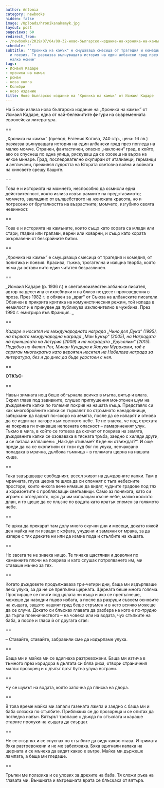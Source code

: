 ```yaml
---
author: Antonia
category: newbooks
hidden: false
image: /Uploads/hronikanakamyk.jpg
layout: post
pageviews: 60
redirect_from:
- /newbooks/2019/07/04/08-32-ново-българско-издание-на-хроника-на-камък-от-исмаил-кадаре
schedule: ''
subtitle: '"Хроника на камък" е смущаваща смесица от трагедия и комедия, от политика
  и поезия. Тя разказва вълнуващата история на един албански град през погледа на
  малко момче'
tags:
- Исмаил Кадаре
- хроника на камък
- роман
- нова книга
- Колибри
- ново издание
title: Ново българско издание на "Хроника на камък" от Исмаил Кадаре
---
```


На 5 юли излиза ново българско издание на „Хроника на камък” от Исмаил Кадаре, една от най-бележитите фигури на съвременната европейска литература.

\==

„Хроника на камък” (превод: Евгения Котова, 240 стр., цена: 16 лв.) разказва вълнуващата история на един албански град през погледа на малко момче. Странен, фантастичен, опасно „наклонен“ град, в който, ако се спуснеш по една улица, рискуваш да се озовеш на върха на някое минаре. Град, последователно окупиран от италианци, германци и англичани, преживял лудостта на Втората световна война и войната на синовете срещу бащите. 

\==

Това е и историята на момчето, неспособно да осмисли една действителност, която излиза извън рамките на представимото; момчето, завладяно от вълшебството на женската красота, но и потресено от бруталността на възрастните; момчето, изгубило своята невинност. 

\==

Това е и историята на камъните, които също като хората са млади или стари, гладки или грапави, верни или коварни, и също като хората окървавени от безкрайните битки. 

\==

„Хроника на камък“ е смущаваща смесица от трагедия и комедия, от политика и поезия. Красива, тъжна, трогателна и изящна творба, която няма да остави нито един читател безразличен.

\==

_Исмаил Кадаре (р. 1936 г.) е световноизвестен албански писател, автор на десетина стихосбирки и на близо петдесет произведения в проза. През 1982 г. е обявен за „враг“ от Съюза на албанските писатели. Обвинен в прикрита критика на комунистическия режим, той изпада в немилост и е принуден да публикува изключително в чужбина. През 1990 г. емигрира във Франция. _

\==

_Кадаре е носител на международната награда „Чино дел Дука“ (1995), на първата международна награда „Ман Букър“ (2005), на Наградата на принцесата на Астурия (2009) и на наградата „Ерусалим“ (2015). Подобно на Филип Рот, Милан Кундера и Харуки Мураками, той е спряган многократно като вероятен носител на Нобелова награда за литература, без и до днес да бъде удостоен с нея._

\==

**ОТКЪС:**

\==

Навън зимната нощ беше обгърнала всичко в мъгла, вятър и влага. Скрил глава под завивките, слушах приглушения монотонен шум на дъждовните капки по големия покрив на нашата къща. Представях си как многобройните капки се търкалят по стръмното нанадолнище, забързани да паднат по-скоро на земята, после да се изпарят и отново да се издигнат нагоре към светлото небе. Те не знаеха, че под стрехата на покрива ги очакваше непозната опасност – ламариненият улук. Тъкмо в мига, в който се готвеха да скочат от покрива на земята, дъждовните капки се озоваваха в тясната тръба, заедно с хиляди други, и се питаха изплашени: „Накъде отиваме? Къде ни отвеждат?“. И още преди да са се окопитили от този луд бяг по улука, неочаквано попадаха в мрачна, дълбока тъмница – в голямата щерна на нашата къща. 

\==

Така завършваше свободният, весел живот на дъждовните капки. Там в мрачната, глуха щерна те щяха да си спомнят с тъга небесните простори, които никога вече нямаше да видят, чудните градове под тях и хоризонтите с проблясващи светкавици. Само аз понякога, като си играех с огледалото, щях да им изпращам късче небе, малко колкото длан, и то щеше да се плъзне по водата като кратък спомен за голямото небе. 

\==

Те щяха да прекарат там долу много скучни дни и месеци, докато някой ден майка ми ги извади с кофата, учудени и замаяни от мрака, за да изпере с тях дрехите ни или да измие пода и стълбите на къщата. 

\==

Но засега те не знаеха нищо. Те тичаха щастливи и доволни по каменните плочи на покрива и като слушах потропването им, ми ставаше мъчно за тях. 

\==

Когато дъждовете продължаваха три-четири дни, баща ми издърпваше леко улука, за да не се препълни щерната. Щерната беше много голяма. Простираше се почти под цялата ни къща и ако се препълнеше, можеше да наводни първо избата, а после да разруши съвсем основите на къщата, защото нашият град беше стръмен и в него всичко можеше да се случи. Докато си блъсках главата да разбера на кого е по-трудно да търпи пленничеството – на човека или на водата, чух стъпките на баба, а после и гласа ѝ от другата стая: 

\==

– Ставайте, ставайте, забравили сме да издърпаме улука. 

\==

Баща ми и майка ми се вдигнаха разтревожени. Баща ми изтича в тъмното през коридора в дългата си бяла риза, отвори страничния малък прозорец и с дълъг прът бутна улука встрани. 

\==

Чу се шумът на водата, която започна да плиска на двора. 

\==

В това време майка ми запали газената лампа и заедно с баща ми и баба слязоха по стълбите. Приближих се до прозореца и се опитах да погледна навън. Вятърът тропаше с дъжда по стъклата и караше старите пролуки на къщата да скърцат. 

\==

Не се стърпях и се спуснах по стълбите да видя какво става. И тримата бяха разтревожени и не ме забелязаха. Бяха вдигнали капака на щерната и се мъчеха да видят какво е вътре. Майка ми държеше лампата, а баща ми гледаше. 

\==

Тръпки ме полазиха и се улових за дрехите на баба. Тя сложи ръка на главата ми. Външната и вътрешната врата се блъскаха от вятъра.